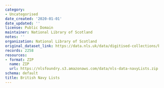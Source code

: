 ```yaml
---
category:
- Uncategorised
date_created: '2020-01-01'
date_updated: ''
license: Public Domain
maintainer: National Library of Scotland
notes: ''
organization: National Library of Scotland
original_dataset_link: https://data.nls.uk/data/digitised-collections/british-navy-lists/
records: 2258
resources:
- format: ZIP
  name: ZIP
  url: https://nlsfoundry.s3.amazonaws.com/data/nls-data-navyLists.zip
schema: default
title: British Navy Lists
---
```

